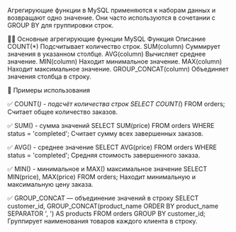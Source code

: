 Агрегирующие функции в MySQL применяются к наборам данных и возвращают одно значение. Они часто используются в сочетании с GROUP BY для группировки строк.

📌📌 Основные агрегирующие функции MySQL
Функция	Описание
COUNT(*)	Подсчитывает количество строк.
SUM(column)	Суммирует значения в указанном столбце.
AVG(column)	Вычисляет среднее значение.
MIN(column)	Находит минимальное значение.
MAX(column)	Находит максимальное значение.
GROUP_CONCAT(column)	Объединяет значения столбца в строку.

📌 Примеры использования

✅ COUNT(*) - подсчёт количества строк
SELECT COUNT(*) FROM orders;
Считает общее количество заказов.

✅ SUM() - сумма значений
SELECT SUM(price) FROM orders WHERE status = 'completed';
Считает сумму всех завершенных заказов.

✅ AVG() - среднее значение
SELECT AVG(price) FROM orders WHERE status = 'completed';
Средняя стоимость завершенного заказа.

✅ MIN() - минимальное и MAX() максимальное значение
SELECT MIN(price), MAX(price) FROM orders;
Находит минимальную и максимальную цену заказа.

✅ GROUP_CONCAT — объединение значений в строку
SELECT 
  customer_id,
  GROUP_CONCAT(product_name ORDER BY product_name SEPARATOR ', ') AS products
FROM orders
GROUP BY customer_id;
Группирует наименования товаров каждого клиента в строку.
